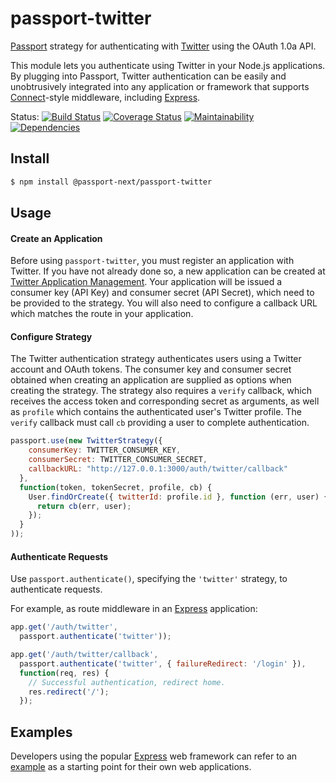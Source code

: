 # passport-twitter

[Passport](http://passportjs.org/) strategy for authenticating with [Twitter](http://twitter.com/)
using the OAuth 1.0a API.

This module lets you authenticate using Twitter in your Node.js applications.
By plugging into Passport, Twitter authentication can be easily and
unobtrusively integrated into any application or framework that supports
[Connect](http://www.senchalabs.org/connect/)-style middleware, including
[Express](http://expressjs.com/).

Status:
[![Build Status](https://travis-ci.org/passport-next/passport-twitter.svg?branch=master)](https://travis-ci.org/passport-next/passport-twitter)
[![Coverage Status](https://coveralls.io/repos/github/passport-next/passport-twitter/badge.svg?branch=master)](https://coveralls.io/github/passport-next/passport-twitter?branch=master)
[![Maintainability](https://api.codeclimate.com/v1/badges/742fc368752d1de59ba1/maintainability)](https://codeclimate.com/github/passport-next/passport-twitter/maintainability)
[![Dependencies](https://david-dm.org/passport-next/passport-twitter.png)](https://david-dm.org/passport-next/passport-twitter)
<!--[![SAST](https://gitlab.com/passport-next/passport-twitter/badges/master/build.svg)](https://gitlab.com/passport-next/passport-twitter/badges/master/build.svg)-->

## Install

```bash
$ npm install @passport-next/passport-twitter
```

## Usage

#### Create an Application

Before using `passport-twitter`, you must register an application with Twitter.
If you have not already done so, a new application can be created at
[Twitter Application Management](https://apps.twitter.com/).  Your application
will be issued a consumer key (API Key) and consumer secret (API Secret), which
need to be provided to the strategy.  You will also need to configure a callback
URL which matches the route in your application.

#### Configure Strategy

The Twitter authentication strategy authenticates users using a Twitter account
and OAuth tokens.  The consumer key and consumer secret obtained when creating
an application are supplied as options when creating the strategy.  The strategy
also requires a `verify` callback, which receives the access token and
corresponding secret as arguments, as well as `profile` which contains the
authenticated user's Twitter profile.   The `verify` callback must call `cb`
providing a user to complete authentication.

```javascript
passport.use(new TwitterStrategy({
    consumerKey: TWITTER_CONSUMER_KEY,
    consumerSecret: TWITTER_CONSUMER_SECRET,
    callbackURL: "http://127.0.0.1:3000/auth/twitter/callback"
  },
  function(token, tokenSecret, profile, cb) {
    User.findOrCreate({ twitterId: profile.id }, function (err, user) {
      return cb(err, user);
    });
  }
));
```

#### Authenticate Requests

Use `passport.authenticate()`, specifying the `'twitter'` strategy, to
authenticate requests.

For example, as route middleware in an [Express](http://expressjs.com/)
application:

```javascript
app.get('/auth/twitter',
  passport.authenticate('twitter'));

app.get('/auth/twitter/callback', 
  passport.authenticate('twitter', { failureRedirect: '/login' }),
  function(req, res) {
    // Successful authentication, redirect home.
    res.redirect('/');
  });
```

## Examples

Developers using the popular [Express](http://expressjs.com/) web framework can
refer to an [example](https://github.com/passport/express-4.x-twitter-example)
as a starting point for their own web applications.
